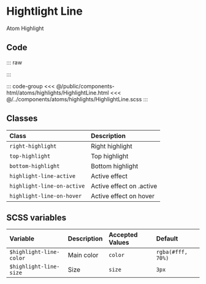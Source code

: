 # Hightlight Line
<Badge type="tip">Atom</Badge> <Badge type="info">Highlight</Badge>

## Code

::: raw
<div class="dev-section">
    <!--@include: ../../public/components-html/atoms/highlights/HighlightLine.html -->
</div>
:::

::: code-group
<<< @/public/components-html/atoms/highlights/HighlightLine.html
<<< @/../components/atoms/highlights/HighlightLine.scss
:::

## Classes

| Class                      | Description              |
|:---------------------------|:-------------------------|
| `right-highlight`          | Right highlight          |
| `top-highlight`            | Top highlight            |
| `bottom-highlight`         | Bottom highlight         |
| `highlight-line-active`    | Active effect            |
| `highlight-line-on-active` | Active effect on .active |
| `highlight-line-on-hover`  | Active effect on hover   |

## SCSS variables

| Variable                  | Description | Accepted Values | Default           |
|:--------------------------|:------------|:----------------|:------------------|
| `$highlight-line-color`   | Main color  | `color`         | `rgba(#fff, 70%)` |
| `$highlight-line-size`    | Size        | `size`          | `3px`             |

<style lang="scss">
@import "docs/theme.scss";

$highlight-line-color: $primary-color;

@import "components/atoms/highlights/HighlightLine.scss";
</style>
